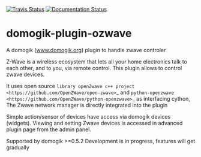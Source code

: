 [![Travis Status](https://travis-ci.org/Nico0084/domogik-plugin-ozwave.svg?branch=develop)](https://travis-ci.org/Nico0084/domogik-plugin-ozwave)
[![Documentation Status](http://readthedocs.org/projects/domogik-plugin-ozwave/badge/?version=develop)](http://domogik-plugin-ozwave.readthedocs.io/en/develop)

domogik-plugin-ozwave
=====================

A domogik (www.domogik.org) plugin to handle zwave controler

Z-Wave is a wireless ecosystem that lets all your home electronics talk to each other, and to you, via remote control. This plugin allows to control zwave devices.

It uses open source `library openZwave c++ project <https://github.com/OpenZWave/open-zwave>`_ and `python-openzwave <https://github.com/OpenZWave/python-openzwave>`_ as interfacing cython,
The Zwave network manager is directly integrated into the plugin

Simple action/sensor of devices have access via domogik devices (widgets).
Viewing and setting Zwave devices is accessed in advanced plugin page from the admin panel.

Supported by domogik >=0.5.2
Development is in progress, features will get gradually

